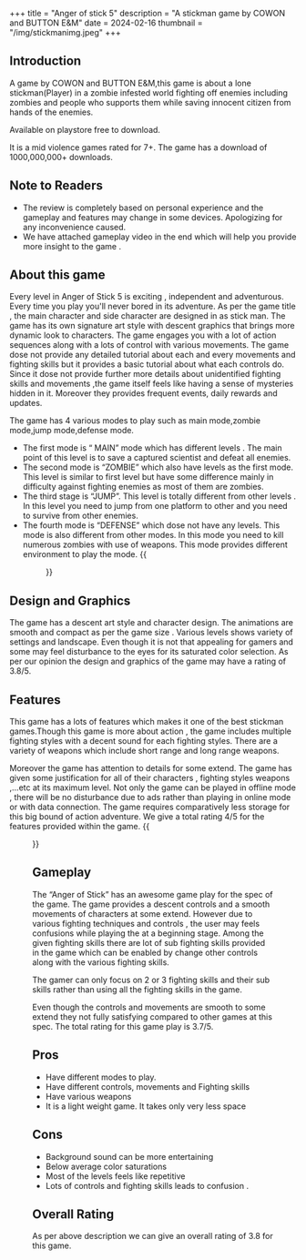 +++
title = "Anger of stick 5"
description = "A stickman game by COWON and BUTTON E&M"
date = 2024-02-16
thumbnail = "/img/stickmanimg.jpeg"
+++

## Introduction
A game  by COWON and BUTTON E&M,this game is about a lone stickman(Player) in a zombie infested world  fighting off  enemies including zombies and people who supports them while saving innocent  citizen from hands of the enemies.

Available on playstore free to download.

It is a mid violence games rated for 7+. The game has a download of 1000,000,000+ downloads.
## Note to Readers
- The review is completely based on personal experience and the gameplay and features may change in some devices. Apologizing for any inconvenience caused.
- We have attached gameplay video in the end which will help you provide more insight to the game .

## About this game
Every level in Anger of Stick 5 is exciting , independent and adventurous. Every time you play you'll never bored in its adventure. As per the game title , the main character and side character are designed in as stick man. The game has its own signature art style with descent graphics that brings more dynamic look to characters. The game engages you with a lot of action sequences along with a lots of control with various movements. The game dose not provide any detailed tutorial about each and every movements and fighting skills but it provides a basic tutorial about what each controls do. Since it dose not provide further more details about unidentified fighting skills and movements ,the game itself feels like having a sense of mysteries hidden in it. Moreover they provides frequent events, daily rewards and updates.

The game has 4  various modes to play such as main mode,zombie mode,jump mode,defense mode.

- The first mode is “ MAIN” mode which has different levels . The main point of this level is to save a captured scientist and defeat all enemies.
- The second mode is “ZOMBIE” which also  have levels as the first mode. This level is similar to first level but have some difference mainly in difficulty  against  fighting enemies as most of them are zombies.
- The third stage is “JUMP”. This level is totally different from other levels . In this level you need to jump from one platform to other and you need to survive from other enemies. 
- The fourth mode is  “DEFENSE”  which dose not have any levels. This mode is also  different from other modes. In this mode you need to kill  numerous zombies with use of weapons. This mode provides  different environment to play the mode.
{{<figure src = "game1.jpeg" caption = "Look at the graphics!">}}
## Design and Graphics
The game has a descent art style and character design. The animations are smooth and compact as per the game size . Various levels shows variety of settings and landscape. Even though it is not that appealing for gamers and some may feel disturbance to the eyes for its saturated color selection. As per our opinion the design and graphics of the game may have a rating of 3.8/5.
## Features
This game has a lots of features which makes it one of the best stickman games.Though this game is more about action , the game includes multiple fighting styles with a decent sound for each fighting styles. There are a variety of weapons which include short range and long range weapons.

Moreover the game has attention to details for some extend. The game has  given some justification for all of their characters , fighting styles weapons ,...etc  at its maximum level.  Not only the game can be played in offline mode , there will be no disturbance due to ads rather than playing in online mode or with data connection. The game requires comparatively less storage for this big bound of action adventure. We give a total rating 4/5 for the features provided within the game.
{{<figure src = "gameplay.jpeg" caption = "Look at the graphics!">}}
## Gameplay
The “Anger of Stick” has an awesome game play for the spec of the game. The game provides a descent  controls  and a smooth movements of characters at some extend. However due to various fighting techniques and controls , the user may feels confusions while playing the at  a beginning stage.  Among the given fighting  skills  there are lot of sub fighting  skills  provided in the game which can be enabled by change other controls along with the various fighting skills.

The gamer can only focus on 2 or 3 fighting skills  and their sub skills rather than using all the fighting skills  in the game.

Even though the controls and movements are smooth to some extend they not fully satisfying compared to other games at this spec. The total rating for this game play is  3.7/5.

## Pros
- Have different modes to play.
- Have different controls, movements and Fighting skills
- Have various  weapons
- It is a light weight game. It takes only very less  space

## Cons
- Background sound can be more entertaining
- Below average  color saturations
- Most of the levels feels like repetitive
- Lots of controls and fighting skills leads to confusion .
## Overall Rating
As per above description we can give an overall  rating of  3.8 for this game.

